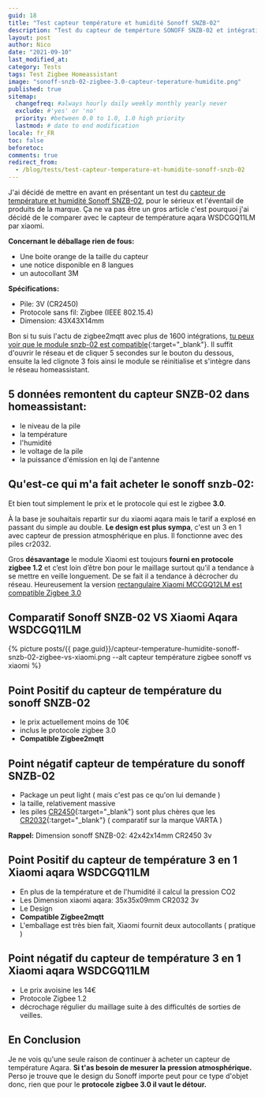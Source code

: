 ```yaml
---
guid: 18
title: "Test capteur température et humidité Sonoff SNZB-02"
description: "Test du capteur de tempérture SONOFF SNZB-02 et intégration dans homeassistant"
layout: post
author: Nico
date: "2021-09-10"
last_modified_at:
category: Tests
tags: Test Zigbee Homeassistant
image: "sonoff-snzb-02-zigbee-3.0-capteur-teperature-humidite.png"
published: true
sitemap:
  changefreq: #always hourly daily weekly monthly yearly never
  exclude: #'yes' or 'no'
  priority: #between 0.0 to 1.0, 1.0 high priority
  lastmod: # date to end modification
locale: fr_FR
toc: false
beforetoc:
comments: true
redirect_from:
  - /blog/tests/test-capteur-temperature-et-humidite-sonoff-snzb-02
---
```

J'ai décidé de mettre en avant en présentant un test du [capteur de température et humidité Sonoff SNZB-02](https://www.haade.fr/produit/capteur-temperature-sonoff-snzb-02-zigbee/), pour le sérieux et l'éventail de produits de la marque. Ça ne va pas être un gros article c'est pourquoi j'ai décidé de le comparer avec le capteur de température aqara WSDCGQ11LM par xiaomi.

**Concernant le déballage rien de fous:**

- Une boite orange de la taille du capteur
- une notice disponible en 8 langues
- un autocollant 3M

**Spécifications:**

- Pile: 3V (CR2450)
- Protocole sans fil: Zigbee (IEEE 802.15.4)
- Dimension: 43X43X14mm

Bon si tu suis l'actu de zigbee2mqtt avec plus de 1600 intégrations, [tu peux voir que le module snzb-02 est compatible](https://www.zigbee2mqtt.io/devices/SNZB-02.html){:target="_blank"}. Il suffit d'ouvrir le réseau et de cliquer 5 secondes sur le bouton du dessous, ensuite la led clignote 3 fois ainsi le module se réinitialise et s'intègre dans le réseau homeassistant.

## 5 données remontent du capteur SNZB-02 dans homeassistant:

- le niveau de la pile
- la température
- l'humidité
- le voltage de la pile
- la puissance d'émission en lqi de l'antenne

## Qu'est-ce qui m'a fait acheter le sonoff snzb-02:

Et bien tout simplement le prix et le protocole qui est le zigbee **3.0**.

À la base je souhaitais repartir sur du xiaomi aqara mais le tarif a explosé en passant du simple au double. **Le design est plus sympa**, c'est un 3 en 1 avec capteur de pression atmosphérique en plus. Il fonctionne avec des piles cr2032.

Gros **désavantage** le module Xiaomi est toujours **fourni en protocole zigbee 1.2** et c’est loin d’être bon pour le maillage surtout qu’il a tendance à se mettre en veille longuement. De se fait il a tendance à décrocher du réseau. Heureusement la version [rectangulaire Xiaomi MCCGQ12LM est compatible Zigbee 3.0](https://www.haade.fr/produit/capteur-de-porte-aqara-par-xiaomi-zigbee-3-0/)

## Comparatif Sonoff SNZB-02 VS Xiaomi Aqara WSDCGQ11LM

{% picture posts/{{ page.guid}}/capteur-temperature-humidite-sonoff-snzb-02-zigbee-vs-xiaomi.png --alt capteur température zigbee sonoff vs xiaomi %}
## Point Positif du capteur de température du sonoff SNZB-02

- le prix actuellement moins de 10€
- inclus le protocole zigbee 3.0
- **Compatible Zigbee2mqtt**

## Point négatif capteur de température du sonoff SNZB-02

- Package un peut light ( mais c'est pas ce qu'on lui demande )
- la taille, relativement massive
- les piles [CR2450](https://amzn.to/3mGXoJA){:target="_blank"} sont plus chères que les [CR2032](https://amzn.to/2WpZ1QB){:target="_blank"} ( comparatif sur la marque VARTA )

**Rappel:** Dimension sonoff SNZB-02: 42x42x14mm CR2450 3v

## Point Positif du capteur de température 3 en 1 Xiaomi aqara WSDCGQ11LM

- En plus de la température et de l'humidité il calcul la pression CO2
- Les Dimension xiaomi aqara: 35x35x09mm CR2032 3v
- Le Design
- **Compatible Zigbee2mqtt**
- L'emballage est très bien fait, Xiaomi fournit deux autocollants ( pratique )

## Point négatif du capteur de température 3 en 1 Xiaomi aqara WSDCGQ11LM

- Le prix avoisine les 14€
- Protocole Zigbee 1.2
- décrochage régulier du maillage suite à des difficultés de sorties de veilles.

## En Conclusion

Je ne vois qu'une seule raison de continuer à acheter un capteur de température Aqara. **Si t'as besoin de mesurer la pression atmosphérique.** Perso je trouve que le design du Sonoff importe peut pour ce type d'objet donc, rien que pour le **protocole zigbee 3.0 il vaut le détour.**
